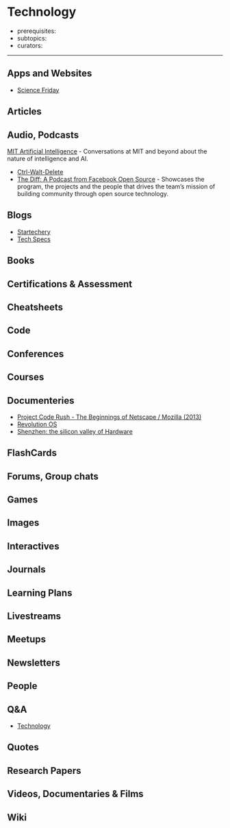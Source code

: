 # Technology

- prerequisites:
- subtopics:
- curators:

------

## Apps and Websites

- [Science Friday](https://www.sciencefriday.com/topics/technology-engineering/)

## Articles

## Audio, Podcasts

 [MIT Artificial Intelligence](https://overcast.fm/itunes1434243584/artificial-intelligence) - Conversations at MIT and beyond about the nature of intelligence and AI.
- [Ctrl-Walt-Delete](https://www.theverge.com/ctrl-walt-delete)
- [The Diff: A Podcast from Facebook Open Source](https://overcast.fm/itunes1454407488/the-diff-a-podcast-from-facebook-open-source) - Showcases the program, the projects and the people that drives the team’s mission of building community through open source technology.


## Blogs

- [Startechery](https://stratechery.com/)
- [Tech Specs](https://techspecs.blog/)


## Books

## Certifications & Assessment

## Cheatsheets

## Code

## Conferences

## Courses

## Documenteries

- [Project Code Rush - The Beginnings of Netscape / Mozilla (2013)](https://www.youtube.com/watch?v=4Q7FTjhvZ7Y)
- [Revolution OS](https://letterboxd.com/film/revolution-os/genres/)
- [Shenzhen: the silicon valley of Hardware](https://www.youtube.com/watch?v=SGJ5cZnoodY)

## FlashCards

## Forums, Group chats

## Games

## Images

## Interactives

## Journals

## Learning Plans

## Livestreams

## Meetups

## Newsletters

## People

## Q&A

- [Technology](https://www.quora.com/topic/Technology)

## Quotes

## Research Papers

## Videos, Documentaries & Films

## Wiki

